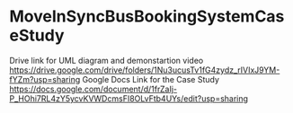 # MoveInSyncBusBookingSystemCaseStudy
Drive link for UML diagram and demonstartion video
https://drive.google.com/drive/folders/1Nu3ucusTv1fG4zydz_rIVIxJ9YM-fYZm?usp=sharing
Google Docs Link for the Case Study
https://docs.google.com/document/d/1frZaIj-P_HOhi7RL4zY5ycvKVWDcmsFI8OLvFtb4UYs/edit?usp=sharing
